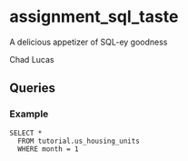# assignment_sql_taste
A delicious appetizer of SQL-ey goodness

Chad Lucas


## Queries

### Example

```
SELECT *
  FROM tutorial.us_housing_units
  WHERE month = 1
```
